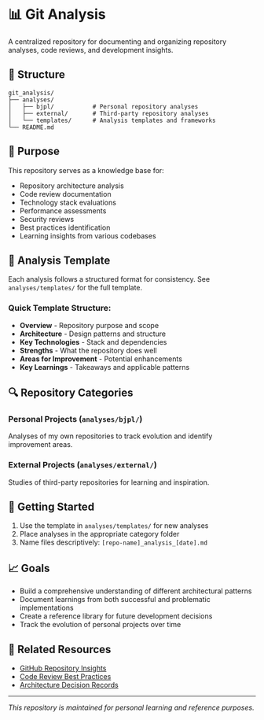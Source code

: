 # 📊 Git Analysis

A centralized repository for documenting and organizing repository analyses, code reviews, and development insights.

## 📁 Structure

```
git_analysis/
├── analyses/
│   ├── bjpl/           # Personal repository analyses
│   ├── external/       # Third-party repository analyses
│   └── templates/      # Analysis templates and frameworks
└── README.md
```

## 🎯 Purpose

This repository serves as a knowledge base for:
- Repository architecture analysis
- Code review documentation
- Technology stack evaluations
- Performance assessments
- Security reviews
- Best practices identification
- Learning insights from various codebases

## 📝 Analysis Template

Each analysis follows a structured format for consistency. See `analyses/templates/` for the full template.

### Quick Template Structure:
- **Overview** - Repository purpose and scope
- **Architecture** - Design patterns and structure
- **Key Technologies** - Stack and dependencies
- **Strengths** - What the repository does well
- **Areas for Improvement** - Potential enhancements
- **Key Learnings** - Takeaways and applicable patterns

## 🔍 Repository Categories

### Personal Projects (`analyses/bjpl/`)
Analyses of my own repositories to track evolution and identify improvement areas.

### External Projects (`analyses/external/`)
Studies of third-party repositories for learning and inspiration.

## 🚀 Getting Started

1. Use the template in `analyses/templates/` for new analyses
2. Place analyses in the appropriate category folder
3. Name files descriptively: `[repo-name]_analysis_[date].md`

## 📈 Goals

- Build a comprehensive understanding of different architectural patterns
- Document learnings from both successful and problematic implementations
- Create a reference library for future development decisions
- Track the evolution of personal projects over time

## 🔗 Related Resources

- [GitHub Repository Insights](https://docs.github.com/en/repositories/viewing-activity-and-data-for-your-repository)
- [Code Review Best Practices](https://google.github.io/eng-practices/review/)
- [Architecture Decision Records](https://adr.github.io/)

---

*This repository is maintained for personal learning and reference purposes.*